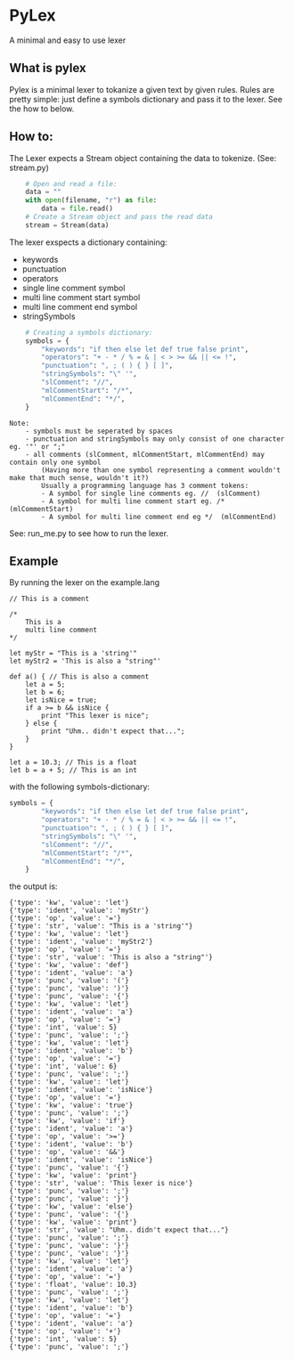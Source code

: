 # PyLex
A minimal and easy to use lexer

## What is pylex
Pylex is a minimal lexer to tokanize a given text by given rules.
Rules are pretty simple: just define a symbols dictionary and pass it to the lexer. See the how to below.

## How to:
The Lexer expects a Stream object containing the data to tokenize. (See: stream.py)

```python
    # Open and read a file:
    data = ""
    with open(filename, "r") as file:
        data = file.read()
    # Create a Stream object and pass the read data
    stream = Stream(data)
```
The lexer exspects a dictionary containing:
* keywords
* punctuation
* operators
* single line comment symbol
* multi line comment start symbol
* multi line comment end symbol
* stringSymbols


```python
    # Creating a symbols dictionary:
    symbols = {
        "keywords": "if then else let def true false print",
        "operators": "+ - * / % = & | < > >= && || <= !",
        "punctuation": ", ; ( ) { } [ ]",
        "stringSymbols": "\" '",
        "slComment": "//",
        "mlCommentStart": "/*",
        "mlCommentEnd": "*/",
    }
```
    Note:
        - symbols must be seperated by spaces
        - punctuation and stringSymbols may only consist of one character eg. '"' or ";"
        - all comments (slComment, mlCommentStart, mlCommentEnd) may contain only one symbol
            (Having more than one symbol representing a comment wouldn't make that much sense, wouldn't it?)
            Usually a programming language has 3 comment tokens:
            - A symbol for single line comments eg. //  (slComment)
            - A symbol for multi line comment start eg. /*  (mlCommentStart)
            - A symbol for multi line comment end eg */  (mlCommentEnd)
            
See: run_me.py to see how to run the lexer.


## Example
By running the lexer on the example.lang
```
// This is a comment

/*
    This is a
    multi line comment
*/

let myStr = "This is a 'string'"
let myStr2 = 'This is also a "string"'

def a() { // This is also a comment
    let a = 5;
    let b = 6;
    let isNice = true;
    if a >= b && isNice {
        print "This lexer is nice";
    } else {
        print "Uhm.. didn't expect that...";
    }
}

let a = 10.3; // This is a float
let b = a + 5; // This is an int
```

with the following symbols-dictionary:
```python
symbols = {
        "keywords": "if then else let def true false print",
        "operators": "+ - * / % = & | < > >= && || <= !",
        "punctuation": ", ; ( ) { } [ ]",
        "stringSymbols": "\" '",
        "slComment": "//",
        "mlCommentStart": "/*",
        "mlCommentEnd": "*/",
    }
```

the output is:
```
{'type': 'kw', 'value': 'let'}
{'type': 'ident', 'value': 'myStr'}
{'type': 'op', 'value': '='}
{'type': 'str', 'value': "This is a 'string'"}
{'type': 'kw', 'value': 'let'}
{'type': 'ident', 'value': 'myStr2'}
{'type': 'op', 'value': '='}
{'type': 'str', 'value': 'This is also a "string"'}
{'type': 'kw', 'value': 'def'}
{'type': 'ident', 'value': 'a'}
{'type': 'punc', 'value': '('}
{'type': 'punc', 'value': ')'}
{'type': 'punc', 'value': '{'}
{'type': 'kw', 'value': 'let'}
{'type': 'ident', 'value': 'a'}
{'type': 'op', 'value': '='}
{'type': 'int', 'value': 5}
{'type': 'punc', 'value': ';'}
{'type': 'kw', 'value': 'let'}
{'type': 'ident', 'value': 'b'}
{'type': 'op', 'value': '='}
{'type': 'int', 'value': 6}
{'type': 'punc', 'value': ';'}
{'type': 'kw', 'value': 'let'}
{'type': 'ident', 'value': 'isNice'}
{'type': 'op', 'value': '='}
{'type': 'kw', 'value': 'true'}
{'type': 'punc', 'value': ';'}
{'type': 'kw', 'value': 'if'}
{'type': 'ident', 'value': 'a'}
{'type': 'op', 'value': '>='}
{'type': 'ident', 'value': 'b'}
{'type': 'op', 'value': '&&'}
{'type': 'ident', 'value': 'isNice'}
{'type': 'punc', 'value': '{'}
{'type': 'kw', 'value': 'print'}
{'type': 'str', 'value': 'This lexer is nice'}
{'type': 'punc', 'value': ';'}
{'type': 'punc', 'value': '}'}
{'type': 'kw', 'value': 'else'}
{'type': 'punc', 'value': '{'}
{'type': 'kw', 'value': 'print'}
{'type': 'str', 'value': "Uhm.. didn't expect that..."}
{'type': 'punc', 'value': ';'}
{'type': 'punc', 'value': '}'}
{'type': 'punc', 'value': '}'}
{'type': 'kw', 'value': 'let'}
{'type': 'ident', 'value': 'a'}
{'type': 'op', 'value': '='}
{'type': 'float', 'value': 10.3}
{'type': 'punc', 'value': ';'}
{'type': 'kw', 'value': 'let'}
{'type': 'ident', 'value': 'b'}
{'type': 'op', 'value': '='}
{'type': 'ident', 'value': 'a'}
{'type': 'op', 'value': '+'}
{'type': 'int', 'value': 5}
{'type': 'punc', 'value': ';'}
```
